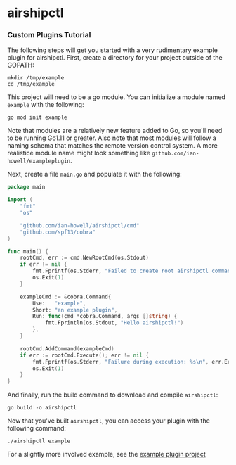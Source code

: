 # airshipctl

### Custom Plugins Tutorial

The following steps will get you started with a very rudimentary example plugin
for airshipctl. First, create a directory for your project outside of the
GOPATH:
```
mkdir /tmp/example
cd /tmp/example
```
This project will need to be a go module. You can initialize a module named
`example` with the following:
```
go mod init example
```
Note that modules are a relatively new feature added to Go, so you'll need to
be running Go1.11 or greater. Also note that most modules will follow a naming
schema that matches the remote version control system. A more realistice module
name might look something like `github.com/ian-howell/exampleplugin`.

Next, create a file `main.go` and populate it with the following:
```go
package main

import (
	"fmt"
	"os"

	"github.com/ian-howell/airshipctl/cmd"
	"github.com/spf13/cobra"
)

func main() {
	rootCmd, err := cmd.NewRootCmd(os.Stdout)
	if err != nil {
		fmt.Fprintf(os.Stderr, "Failed to create root airshipctl command: %s\n", err.Error())
		os.Exit(1)
	}

	exampleCmd := &cobra.Command{
		Use:   "example",
		Short: "an example plugin",
		Run: func(cmd *cobra.Command, args []string) {
			fmt.Fprintln(os.Stdout, "Hello airshipctl!")
		},
	}

	rootCmd.AddCommand(exampleCmd)
	if err := rootCmd.Execute(); err != nil {
		fmt.Fprintf(os.Stderr, "Failure during execution: %s\n", err.Error())
		os.Exit(1)
	}
}
```
And finally, run the build command to download and compile `airshipctl`:
```
go build -o airshipctl
```
Now that you've built `airshipctl`, you can access your plugin with the following command:
```
./airshipctl example
```

For a slightly more involved example, see the [example plugin project](github.com/ian-howell/examplepugin)
